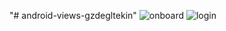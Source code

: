 "# android-views-gzdegltekin" 
![onboard](https://user-images.githubusercontent.com/24462161/126073672-6cd4060b-df3f-4b3a-8ae4-d9c465ce5759.png)
![login](https://user-images.githubusercontent.com/24462161/126073676-9610b379-3e0e-4dd9-8dee-ffda1928a8ea.png)
